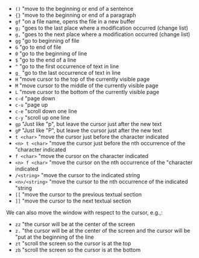 
* `()` "move to the beginning or end of a sentence
* `{}` "move to the beginning or end of a paragraph
* `gf` "on a file name, opens the file in a new buffer
* `g;` "goes to the last place where a modification occurred (change list)
* `g,` "goes to the next place where a modification occurred (change list)
* `gg` "go to beginning of file
* `G`  "go to end of file
* `0`  "go to the beginning of line
* `$`  "go to the end of a line
* `^`  "go to the first occurrence of text in line
* `g_` "go to the last occurrence of text in line
* `H`  "move cursor to the top of the currently visible page
* `M`  "move cursor to the middle of the currently visible page
* `L`  "move cursor to the bottom of the currently visible page
* `c-d` "page down
* `c-u` "page up
* `c-e` "scroll down one line
* `c-y` "scroll up one line
* `gp` "Just like "p", but leave the cursor just after the new text
* `gP` "Just like "P", but leave the cursor just after the new text
* `t <char>` "move the cursor just before the character indicated
* `<n> t <char>` "move the cursor just before the nth occurrence of the
                 "character indicated
* `f <char>` "move the cursor on the character indicated
* `<n> f <char>` "move the cursor on the nth occurrence of the
                 "character indicated
* `/<string>` "move the cursor to the indicated string
* `<n>/<string>` "move the cursor to the nth occurrence of the indicated
                 "string
* `[[` "move the cursor to the previous textual section
* `]]` "move the cursor to the next textual section

We can also move the window with respect to the cursor, e.g.,:

* `zz` "the cursor will be at the center of the screen
* `z.` "the cursor will be at the center of the screen and the cursor will be
       "put at the beginning of the line
* `zt` "scroll the screen so the cursor is at the top
* `zb` "scroll the screen so the cursor is at the bottom


